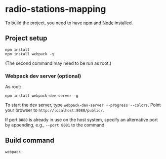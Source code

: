 # radio-stations-mapping

To build the project, you need to have [npm](https://www.npmjs.com/) and [Node](https://nodejs.org/) installed.

## Project setup

```
npm install
npm install webpack -g
```

(The second command may need to be run as root.)

### Webpack dev server (optional)

As root:

```
npm install webpack-dev-server -g
```

To start the dev server, type `webpack-dev-server --progress --colors`. Point your browser to `http://localhost:8080/public/`.

If port `8080` is already in use on the host system, specify an alternative port by appending, e.g., `--port 8081` to the command.

## Build command

```
webpack
```

